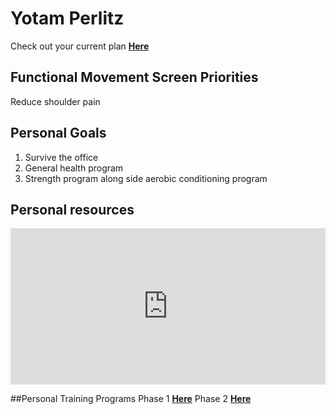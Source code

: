 # Yotam Perlitz

Check out your current plan [**Here**](Perlitz_phase_2.pdf)

## Functional Movement Screen Priorities
Reduce shoulder pain 

## Personal Goals 
1. Survive the office
2. General health program
3. Strength program along side aerobic conditioning program 

## Personal resources

<iframe width="100%" height="250" src="https://www.youtube.com/embed/engHP9OA92U" frameborder="0" allow="accelerometer; autoplay; encrypted-media; gyroscope; picture-in-picture" allowfullscreen></iframe>

##Personal Training Programs
Phase 1  [**Here**](Perlitz_phase_1.pdf)
Phase 2  [**Here**](Perlitz_phase_2.pdf)
